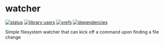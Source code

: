 watcher
=======
[![status](https://sourcegraph.com/api/repos/github.com/zzzeek/sqlalchemy/badges/status.png)](https://sourcegraph.com/github.com/zzzeek/sqlalchemy) [![library users](https://sourcegraph.com/api/repos/github.com/zzzeek/sqlalchemy/badges/library-users.png)](https://sourcegraph.com/github.com/zzzeek/sqlalchemy) [![xrefs](https://sourcegraph.com/api/repos/github.com/zzzeek/sqlalchemy/badges/xrefs.png)](https://sourcegraph.com/github.com/zzzeek/sqlalchemy) [![dependencies](https://sourcegraph.com/api/repos/github.com/zzzeek/sqlalchemy/badges/dependencies.png)](https://sourcegraph.com/github.com/zzzeek/sqlalchemy)

Simple filesystem watcher that can kick off a command upon finding a file change
